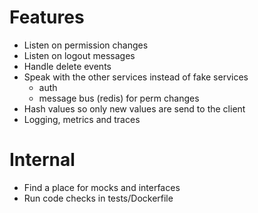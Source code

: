 # Features
* Listen on permission changes
* Listen on logout messages
* Handle delete events
* Speak with the other services instead of fake services
  * auth
  * message bus (redis) for perm changes
* Hash values so only new values are send to the client
* Logging, metrics and traces

# Internal
* Find a place for mocks and interfaces
* Run code checks in tests/Dockerfile
